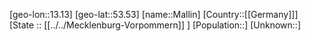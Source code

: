 ﻿---
location: [53.53,13.13]
type: City
tags:
- geo/City


SpocWebEntityId: 32234
isDeleted: false
confidential: public

---
[geo-lon::13.13]
[geo-lat::53.53]
[name::Mallin]
[Country::[[Germany]]]
[State :: [[../../Mecklenburg-Vorpommern]] ]
[Population::]
[Unknown::]

